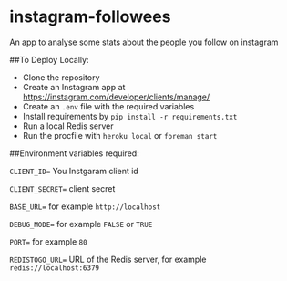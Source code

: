 # instagram-followees
An app to analyse some stats about the people you follow on instagram

##To Deploy Locally:

- Clone the repository
- Create an Instagram app at https://instagram.com/developer/clients/manage/
- Create an `.env` file with the required variables
- Install requirements by `pip install -r requirements.txt`
- Run a local Redis server
- Run the procfile with `heroku local` or `foreman start`

##Environment variables required:

`CLIENT_ID=` You Instgaram client id

`CLIENT_SECRET=` client secret

`BASE_URL=` for example `http://localhost`

`DEBUG_MODE=` for example `FALSE` or `TRUE`

`PORT=` for example `80`

`REDISTOGO_URL=` URL of the Redis server, for example `redis://localhost:6379`
